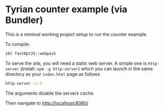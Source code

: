 # Tyrian counter example (via Bundler)

This is a minimal working project setup to run the counter example.

To compile:

```sh
sbt fastOptJS::webpack
```

To serve the site, you will need a static web server. A simple one is `http-server` (install: `npm -g http-server`) which you can launch in the same directory as your `index.html` page as follows

```sh
http-server -c-1
```

The arguments disable the servers cache.

Then navigate to [http://localhost:8080/](http://localhost:8080/)

